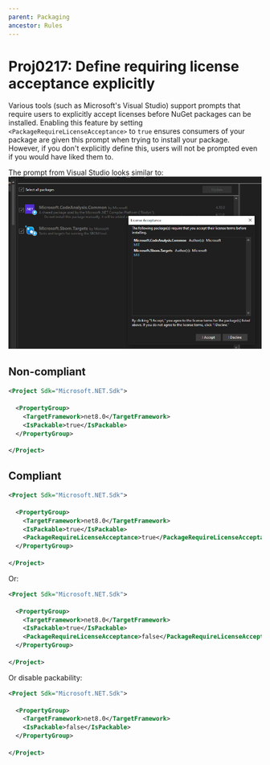 ```yaml
---
parent: Packaging
ancestor: Rules
---
```


# Proj0217: Define requiring license acceptance explicitly
Various tools (such as Microsoft's Visual Studio) support prompts that require users
to explicitly accept licenses before NuGet packages can be installed. Enabling
this feature by setting `<PackageRequireLicenseAcceptance>` to `true`
ensures consumers of your package are given this prompt when trying to install
your package. However, if you don't explicitly define this, users will not be prompted
even if you would have liked them to.

The prompt from Visual Studio looks similar to:  
![Visual Studio License Acceptance Prompt](/docs/rules/assets/Proj0217_example.jpg)

## Non-compliant
``` xml
<Project Sdk="Microsoft.NET.Sdk">

  <PropertyGroup>
    <TargetFramework>net8.0</TargetFramework>
    <IsPackable>true</IsPackable>
  </PropertyGroup>

</Project>
```

## Compliant
``` xml
<Project Sdk="Microsoft.NET.Sdk">

  <PropertyGroup>
    <TargetFramework>net8.0</TargetFramework>
    <IsPackable>true</IsPackable>
    <PackageRequireLicenseAcceptance>true</PackageRequireLicenseAcceptance>
  </PropertyGroup>

</Project>
```

Or:

``` xml
<Project Sdk="Microsoft.NET.Sdk">

  <PropertyGroup>
    <TargetFramework>net8.0</TargetFramework>
    <IsPackable>true</IsPackable>
    <PackageRequireLicenseAcceptance>false</PackageRequireLicenseAcceptance>
  </PropertyGroup>

</Project>
```

Or disable packability:

``` xml
<Project Sdk="Microsoft.NET.Sdk">

  <PropertyGroup>
    <TargetFramework>net8.0</TargetFramework>
    <IsPackable>false</IsPackable>
  </PropertyGroup>

</Project>
```

